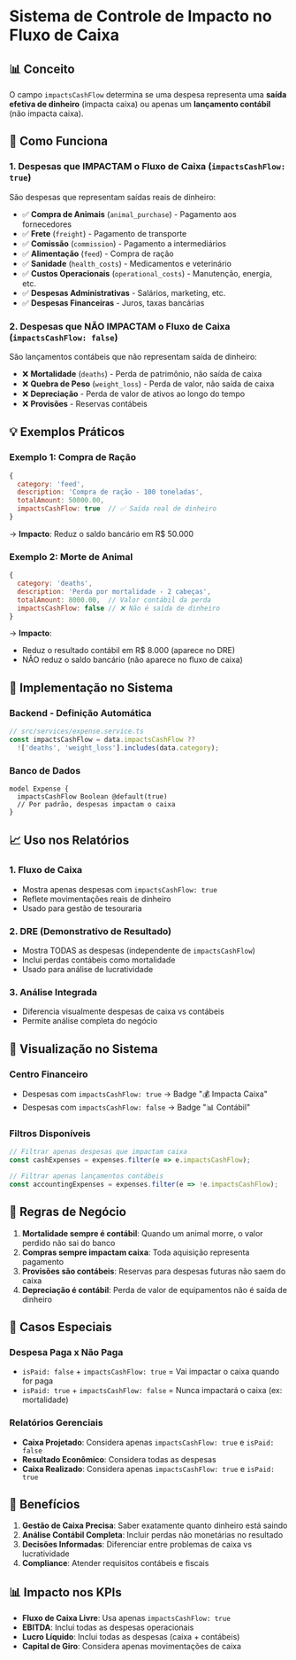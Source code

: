 # Sistema de Controle de Impacto no Fluxo de Caixa

## 📊 Conceito

O campo `impactsCashFlow` determina se uma despesa representa uma **saída efetiva de dinheiro** (impacta caixa) ou apenas um **lançamento contábil** (não impacta caixa).

## 🎯 Como Funciona

### 1. **Despesas que IMPACTAM o Fluxo de Caixa** (`impactsCashFlow: true`)
São despesas que representam saídas reais de dinheiro:

- ✅ **Compra de Animais** (`animal_purchase`) - Pagamento aos fornecedores
- ✅ **Frete** (`freight`) - Pagamento de transporte
- ✅ **Comissão** (`commission`) - Pagamento a intermediários
- ✅ **Alimentação** (`feed`) - Compra de ração
- ✅ **Sanidade** (`health_costs`) - Medicamentos e veterinário
- ✅ **Custos Operacionais** (`operational_costs`) - Manutenção, energia, etc.
- ✅ **Despesas Administrativas** - Salários, marketing, etc.
- ✅ **Despesas Financeiras** - Juros, taxas bancárias

### 2. **Despesas que NÃO IMPACTAM o Fluxo de Caixa** (`impactsCashFlow: false`)
São lançamentos contábeis que não representam saída de dinheiro:

- ❌ **Mortalidade** (`deaths`) - Perda de patrimônio, não saída de caixa
- ❌ **Quebra de Peso** (`weight_loss`) - Perda de valor, não saída de caixa
- ❌ **Depreciação** - Perda de valor de ativos ao longo do tempo
- ❌ **Provisões** - Reservas contábeis

## 💡 Exemplos Práticos

### Exemplo 1: Compra de Ração
```javascript
{
  category: 'feed',
  description: 'Compra de ração - 100 toneladas',
  totalAmount: 50000.00,
  impactsCashFlow: true  // ✅ Saída real de dinheiro
}
```
→ **Impacto**: Reduz o saldo bancário em R$ 50.000

### Exemplo 2: Morte de Animal
```javascript
{
  category: 'deaths',
  description: 'Perda por mortalidade - 2 cabeças',
  totalAmount: 8000.00,  // Valor contábil da perda
  impactsCashFlow: false // ❌ Não é saída de dinheiro
}
```
→ **Impacto**: 
- Reduz o resultado contábil em R$ 8.000 (aparece no DRE)
- NÃO reduz o saldo bancário (não aparece no fluxo de caixa)

## 🔧 Implementação no Sistema

### Backend - Definição Automática
```typescript
// src/services/expense.service.ts
const impactsCashFlow = data.impactsCashFlow ?? 
  !['deaths', 'weight_loss'].includes(data.category);
```

### Banco de Dados
```prisma
model Expense {
  impactsCashFlow Boolean @default(true)
  // Por padrão, despesas impactam o caixa
}
```

## 📈 Uso nos Relatórios

### 1. **Fluxo de Caixa**
- Mostra apenas despesas com `impactsCashFlow: true`
- Reflete movimentações reais de dinheiro
- Usado para gestão de tesouraria

### 2. **DRE (Demonstrativo de Resultado)**
- Mostra TODAS as despesas (independente de `impactsCashFlow`)
- Inclui perdas contábeis como mortalidade
- Usado para análise de lucratividade

### 3. **Análise Integrada**
- Diferencia visualmente despesas de caixa vs contábeis
- Permite análise completa do negócio

## 🎨 Visualização no Sistema

### Centro Financeiro
- Despesas com `impactsCashFlow: true` → Badge "💰 Impacta Caixa"
- Despesas com `impactsCashFlow: false` → Badge "📊 Contábil"

### Filtros Disponíveis
```javascript
// Filtrar apenas despesas que impactam caixa
const cashExpenses = expenses.filter(e => e.impactsCashFlow);

// Filtrar apenas lançamentos contábeis
const accountingExpenses = expenses.filter(e => !e.impactsCashFlow);
```

## 📝 Regras de Negócio

1. **Mortalidade sempre é contábil**: Quando um animal morre, o valor perdido não sai do banco
2. **Compras sempre impactam caixa**: Toda aquisição representa pagamento
3. **Provisões são contábeis**: Reservas para despesas futuras não saem do caixa
4. **Depreciação é contábil**: Perda de valor de equipamentos não é saída de dinheiro

## 🔄 Casos Especiais

### Despesa Paga x Não Paga
- `isPaid: false` + `impactsCashFlow: true` = Vai impactar o caixa quando for paga
- `isPaid: true` + `impactsCashFlow: false` = Nunca impactará o caixa (ex: mortalidade)

### Relatórios Gerenciais
- **Caixa Projetado**: Considera apenas `impactsCashFlow: true` e `isPaid: false`
- **Resultado Econômico**: Considera todas as despesas
- **Caixa Realizado**: Considera apenas `impactsCashFlow: true` e `isPaid: true`

## 🚀 Benefícios

1. **Gestão de Caixa Precisa**: Saber exatamente quanto dinheiro está saindo
2. **Análise Contábil Completa**: Incluir perdas não monetárias no resultado
3. **Decisões Informadas**: Diferenciar entre problemas de caixa vs lucratividade
4. **Compliance**: Atender requisitos contábeis e fiscais

## 📊 Impacto nos KPIs

- **Fluxo de Caixa Livre**: Usa apenas `impactsCashFlow: true`
- **EBITDA**: Inclui todas as despesas operacionais
- **Lucro Líquido**: Inclui todas as despesas (caixa + contábeis)
- **Capital de Giro**: Considera apenas movimentações de caixa